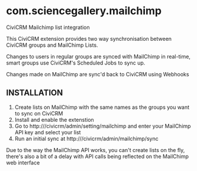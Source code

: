 com.sciencegallery.mailchimp
============================

CiviCRM Mailchimp list integration

This CiviCRM extension provides two way synchronisation between CiviCRM groups and MailChimp Lists.

Changes to users in regular groups are synced with MailChimp in real-time, smart groups use CiviCRM's
Scheduled Jobs to sync up.

Changes made on MailChimp are sync'd back to CiviCRM using Webhooks

INSTALLATION
------------
1. Create lists on MailChimp with the same names as the groups you want to sync on CiviCRM
2. Install and enable the extenstion
3. Go to http://<yourdomain>/civicrm/admin/setting/mailchimp and enter your MailChimp API key and select your list
4. Run an initial sync at http://<yourdomain>/civicrm/admin/mailchimp/sync

Due to the way the MailChimp API works, you can't create lists on the fly, there's also a bit of a delay with API calls
being reflected on the MailChimp web interface

